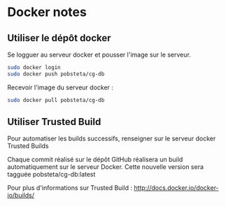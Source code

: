 Docker notes
============

Utiliser le dépôt docker
------------------------

Se logguer au serveur docker et pousser l'image sur le serveur.

```sh
sudo docker login
sudo docker push pobsteta/cg-db
```

Recevoir l'image du serveur docker :

```sh
sudo docker pull pobsteta/cg-db
```

Utiliser Trusted Build
----------------------

Pour automatiser les builds successifs, renseigner sur le serveur docker Trusted Builds

Chaque commit réalisé sur le dépôt GitHub réalisera un build automatiquement sur le serveur Docker.
Cette nouvelle version sera tagguée pobsteta/cg-db:latest

Pour plus d'informations sur Trusted Build : http://docs.docker.io/docker-io/builds/
